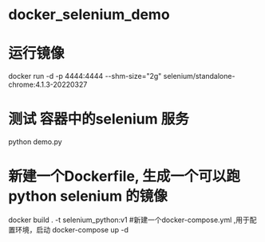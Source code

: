 # docker_selenium_demo
# 运行镜像
docker run -d -p 4444:4444 --shm-size="2g" selenium/standalone-chrome:4.1.3-20220327
# 测试 容器中的selenium 服务
python demo.py
# 新建一个Dockerfile, 生成一个可以跑python selenium 的镜像
docker build . -t selenium_python:v1
#新建一个docker-compose.yml ,用于配置环境，启动
docker-compose up -d
